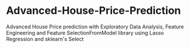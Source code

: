 # Advanced-House-Price-Prediction
Advanced House Price prediction with Exploratory Data Analysis, Feature Engineering and Feature SelectionFromModel library using Lasso Regression and sklearn's Select

